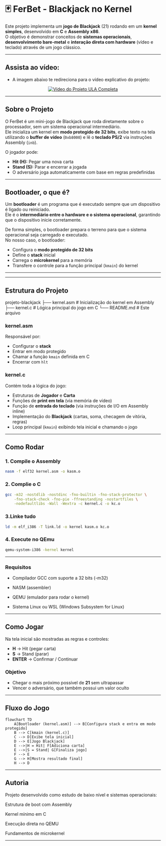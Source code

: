 # 🃏 FerBet - Blackjack no Kernel

Este projeto implementa um **jogo de Blackjack** (21) rodando em um **kernel simples**, desenvolvido em **C** e **Assembly x86**.  
O objetivo é demonstrar conceitos de **sistemas operacionais**, **desenvolvimento bare-metal** e **interação direta com hardware** (vídeo e teclado) através de um jogo clássico.

---

## Assista ao vídeo:
- A imagem abaixo te redireciona para o vídeo explicativo do projeto:
<div align="center">
  <a href="https://www.youtube.com/watch?v=FdRqLgt-Rgo">
    <img src="https://sharkpokerreviews.com.br/blog/wp-content/uploads/2020/07/como-jogar-blackjack-21.jpg" alt="Vídeo do Projeto ULA Completa">
  </a>
</div>

---

## Sobre o Projeto

O FerBet é um mini-jogo de Blackjack que roda diretamente sobre o processador, sem um sistema operacional intermediário.  
Ele inicializa um kernel em **modo protegido de 32 bits**, exibe texto na tela utilizando o **buffer de vídeo** (`0xb8000`) e lê o **teclado PS/2** via instruções Assembly (`inb`).  

O jogador pode:  
- **Hit (H):** Pegar uma nova carta  
- **Stand (S):** Parar e encerrar a jogada  
- O adversário joga automaticamente com base em regras predefinidas  

---

## Bootloader, o que é?

Um **bootloader** é um programa que é executado sempre que um dispositivo é ligado ou reiniciado.  
Ele é o **intermediário entre o hardware e o sistema operacional**, garantindo que o dispositivo inicie corretamente.  

De forma simples, o bootloader prepara o terreno para que o sistema operacional seja carregado e executado.  
No nosso caso, o bootloader:

- Configura o **modo protegido de 32 bits**  
- Define o **stack** inicial  
- Carrega o **microkernel** para a memória  
- Transfere o controle para a função principal (`kmain`) do kernel  

---


---

## Estrutura do Projeto

projeto-blackjack
├── kernel.asm # Inicialização do kernel em Assembly
├── kernel.c # Lógica principal do jogo em C
└── README.md # Este arquivo


### kernel.asm
Responsável por:
- Configurar o **stack**  
- Entrar em modo protegido  
- Chamar a função `kmain` definida em C  
- Encerrar com `hlt`  

### kernel.c
Contém toda a lógica do jogo:
- Estruturas de **Jogador** e **Carta**  
- Funções de **print em tela** (via memória de vídeo)  
- Função de **entrada do teclado** (via instruções de I/O em Assembly inline)  
- Implementação do **Blackjack** (cartas, soma, checagem de vitória, regras)  
- Loop principal (`kmain`) exibindo tela inicial e chamando o jogo  

---

## Como Rodar

### 1. Compile o Assembly
```bash
nasm -f elf32 kernel.asm -o kasm.o
```
### 2. Complie o C

```bash
gcc -m32 -nostdlib -nostdinc -fno-builtin -fno-stack-protector \
    -fno-stack-check -fno-pie -ffreestanding -nostartfiles \
    -nodefaultlibs -Wall -Wextra -c kernel.c -o kc.o
```
### 3.Linke tudo
```bash
ld -m elf_i386 -T link.ld -o kernel kasm.o kc.o
```

### 4. Execute no QEmu 
```bash
qemu-system-i386 -kernel kernel
```
---
### Requisitos

- Compilador GCC com suporte a 32 bits (-m32)

- NASM (assembler)

- QEMU (emulador para rodar o kernel)

- Sistema Linux ou WSL (Windows Subsystem for Linux)

---


## Como Jogar

Na tela inicial são mostradas as regras e controles:

- **H** → Hit (pegar carta)  
- **S** → Stand (parar)  
- **ENTER** → Confirmar / Continuar  

### Objetivo
- Chegar o mais próximo possível de **21** sem ultrapassar  
- Vencer o adversário, que também possui um valor oculto  

---
## Fluxo do Jogo

```mermaid
flowchart TD
    A[Bootloader (kernel.asm)] --> B[Configura stack e entra em modo protegido]
    B --> C[kmain (kernel.c)]
    C --> D[Exibe tela inicial]
    D --> E[Jogo Blackjack]
    E -->|H = Hit| F[Adiciona carta]
    E -->|S = Stand| G[Finaliza jogo]
    F --> E
    G --> H[Mostra resultado final]
    H --> D

```
---


## Autoria

Projeto desenvolvido como estudo de baixo nível e sistemas operacionais:

Estrutura de boot com Assembly

Kernel mínimo em C

Execução direta no QEMU

Fundamentos de microkernel

---


